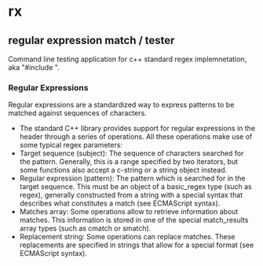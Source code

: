 # rx
## regular expression match / tester

Command line testing application for c++ standard regex implemnetation, aka "#include <regex>".
  
### Regular Expressions
  
Regular expressions are a standardized way to express patterns to be matched against sequences of characters.

* The standard C++ library provides support for regular expressions in the <regex> header through a series of operations. All these operations make use of some typical regex parameters:
* Target sequence (subject): The sequence of characters searched for the pattern. Generally, this is a range specified by two iterators, but some functions also accept a c-string or a string object instead.
* Regular expression (pattern): The pattern which is searched for in the target sequence. This must be an object of a basic_regex type (such as regex), generally constructed from a string with a special syntax that describes what constitutes a match (see ECMAScript syntax).
* Matches array: Some operations allow to retrieve information about matches. This information is stored in one of the special match_results array types (such as cmatch or smatch).
* Replacement string: Some operations can replace matches. These replacements are specified in strings that allow for a special format (see ECMAScript syntax).
